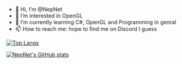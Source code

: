 - 👋 Hi, I’m @NepNet
- 👀 I’m interested in OpenGL
- 🌱 I’m currently learning C#, OpenGL and Programming in genral
- 📫 How to reach me: hope to find me on Discord I guess

[![Top Langs](https://github-readme-stats.vercel.app/api/top-langs/?username=NepNet&hide=javascript,html)](https://github.com/anuraghazra/github-readme-stats)


[![NepNet's GitHub stats](https://github-readme-stats.vercel.app/api?username=NepNet)](https://github.com/anuraghazra/github-readme-stats)


<!---
NepNet/NepNet is a ✨ special ✨ repository because its `README.md` (this file) appears on your GitHub profile.
You can click the Preview link to take a look at your changes.
--->
